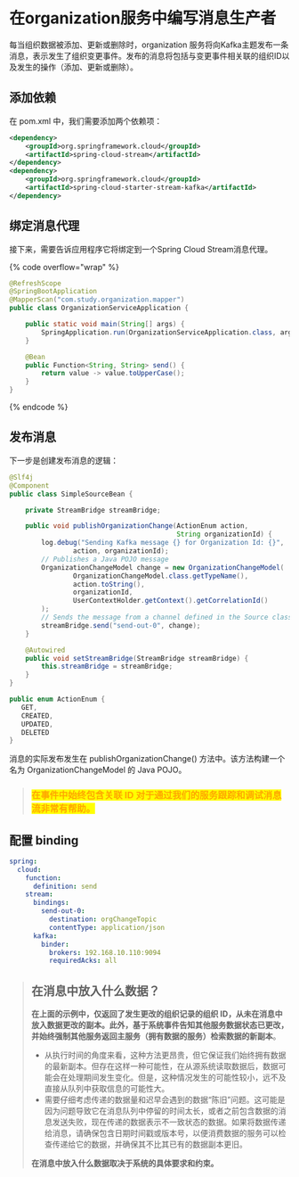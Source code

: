 # 在organization服务中编写消息生产者

每当组织数据被添加、更新或删除时，organization 服务将向Kafka主题发布一条消息，表示发生了组织变更事件。发布的消息将包括与变更事件相关联的组织ID以及发生的操作（添加、更新或删除）。

## 添加依赖

在 pom.xml 中，我们需要添加两个依赖项：

```xml
<dependency>
    <groupId>org.springframework.cloud</groupId>
    <artifactId>spring-cloud-stream</artifactId>
</dependency>
<dependency>
    <groupId>org.springframework.cloud</groupId>
    <artifactId>spring-cloud-starter-stream-kafka</artifactId>
</dependency>
```

## 绑定消息代理

接下来，需要告诉应用程序它将绑定到一个Spring Cloud Stream消息代理。

{% code overflow="wrap" %}
```java
@RefreshScope
@SpringBootApplication
@MapperScan("com.study.organization.mapper")
public class OrganizationServiceApplication {

    public static void main(String[] args) {
        SpringApplication.run(OrganizationServiceApplication.class, args);
    }

    @Bean
    public Function<String, String> send() {
        return value -> value.toUpperCase();
    }
}
```
{% endcode %}

## 发布消息

下一步是创建发布消息的逻辑：

```java
@Slf4j
@Component
public class SimpleSourceBean {

    private StreamBridge streamBridge;

    public void publishOrganizationChange(ActionEnum action,
                                          String organizationId) {
        log.debug("Sending Kafka message {} for Organization Id: {}",
                action, organizationId);
        // Publishes a Java POJO message
        OrganizationChangeModel change = new OrganizationChangeModel(
                OrganizationChangeModel.class.getTypeName(),
                action.toString(),
                organizationId,
                UserContextHolder.getContext().getCorrelationId()
        );
        // Sends the message from a channel defined in the Source class
        streamBridge.send("send-out-0", change);
    }

    @Autowired
    public void setStreamBridge(StreamBridge streamBridge) {
        this.streamBridge = streamBridge;
    }
}
```

```java
public enum ActionEnum {
   GET,
   CREATED,
   UPDATED,
   DELETED
}
```

消息的实际发布发生在 publishOrganizationChange() 方法中。该方法构建一个名为 OrganizationChangeModel 的 Java POJO。

> ### <mark style="color:orange;">**在事件中始终包含关联 ID 对于通过我们的服务跟踪和调试消息流非常有帮助。**</mark>

## 配置 binding

```yaml
spring:
  cloud:
    function:
      definition: send
    stream:
      bindings:
        send-out-0:
          destination: orgChangeTopic
          contentType: application/json
      kafka:
        binder:
          brokers: 192.168.10.110:9094
          requiredAcks: all
```

> ## 在消息中放入什么数据？
>
> **在上面的示例中，仅返回了发生更改的组织记录的组织 ID，**从未在消息中放入数据更改的副本。此外，基于系统事件告知其他服务数据状态已更改，并**始终强制其他服务返回主服务（拥有数据的服务）检索数据的新副本**。
>
> * 从执行时间的角度来看，这种方法更昂贵，但它保证我们始终拥有数据的最新副本。但存在这样一种可能性，在从源系统读取数据后，数据可能会在处理期间发生变化。但是，这种情况发生的可能性较小，远不及直接从队列中获取信息的可能性大。
> * 需要仔细考虑传递的数据量和迟早会遇到的数据“陈旧”问题。这可能是因为问题导致它在消息队列中停留的时间太长，或者之前包含数据的消息发送失败，现在传递的数据表示不一致状态的数据。如果将数据传递给消息，请确保包含日期时间戳或版本号，以便消费数据的服务可以检查传递给它的数据，并确保其不比其已有的数据副本更旧。
>
> **在消息中放入什么数据取决于系统的具体要求和约束。**
